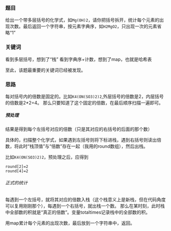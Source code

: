 ### 题目

给出一个带多层括号的化学式，如`Mg(OH)2`，请你把括号拆开，统计每个元素的出现次数。最后返回一个字符串，按元素字典序，如`H2MgO2`，只出现一次的元素省略“1”

### 关键词

看到多层括号，想到了“栈”
看到字典序+计数，想到了map，也就是哈希表

至此，该题最重要的关键词已经被发现。

### 思路

每对括号内的倍数是固定的。比如`K4(ON(SO3)2)2`,外层括号的倍数是2，内层括号的倍数是2*2=4。
那么只要知道了这个固定的倍数，在最后顺序扫描一遍即可。

##### 预处理

结果是得到每个左括号对应的倍数（只是其对应的右括号的后面的那个数）

具体的，扫描整个化学式，如果遇到左括号则将下标进栈，遇到右括号则读出倍数，将此时“栈顶值”与“倍数”存在一起（我用的round数组），然后出栈。

比如`K4(ON(SO3)2)2`，预处理之后，应得到

```
round[2]=2
round[4]=2
```

###### 正式的统计

每遇到一个左括号，就将其对应的倍数入栈（这个栈意义上是新栈，但在代码角度可以复用刚刚那个），每遇到一个右括号，就出栈一个数。
那么在某时刻，此时栈中全部数的积就是“真正的倍数”。变量totaltimes记录栈中的全部数的积。

用map累计每个元素的出现次数，最后放到一个字符串中，返回。
